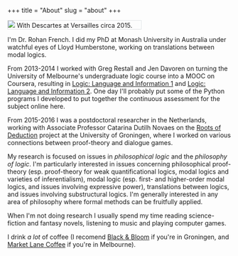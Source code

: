+++
title = "About"
slug = "about"
+++

<div class=image-left style="width:300px; border:1px solid #e0e3e5;">
<img src="/images/rohan-descartes.jpg">
<span class="caption">With Descartes at Versailles circa 2015.</span>
</div>

I'm <span class="illuminate">Dr. Rohan French</span>. 
I did my PhD at Monash University in Australia under watchful eyes
of Lloyd Humberstone, working on translations between modal logics. 

From 2013-2014 I worked with Greg Restall and Jen Davoren on turning the University of
Melbourne's undergraduate logic course into a MOOC on Coursera, resulting in 
<a href="https://www.coursera.org/course/logic1">Logic: Language and Information 1</a> and 
<a href="https://www.coursera.org/course/logic2">Logic: Language and Information 2</a>.
One day I'll probably put some of the Python programs I developed to put together
the continuous assessment for the subject online here. 

From 2015-2016 I was a postdoctoral researcher in the Netherlands, working with Associate Professor Catarina Dutilh Novaes
on the <a href="https://sites.google.com/site/therootsofdeduction/">Roots of Deduction</a> project at the University of Groningen, 
where I worked on various connections between proof-theory and dialogue games. 

My research is focused on issues in _philosophical logic_ and the _philosophy of logic_. I'm 
particularly interested in issues concerning philosophical proof-theory (esp. proof-theory
for weak quantificational logics, modal logics and varieties of inferentialism), modal logic 
(esp. first- and higher-order modal logics, and issues involving expressive power), 
translations between logics, and issues involving substructural logics. I'm generally interested in
any area of philosophy where formal methods can be fruitfully applied.

When I'm not doing research I usually spend my time reading science-fiction and fantasy
novels, listening to music and playing computer games. 

I drink _a lot_ of coffee (I recomend <a href="http://blackandbloom.nl/">Black &amp; Bloom</a> if you're in Groningen, and <a href="http://marketlane.com.au/">Market Lane Coffee</a> if you're in Melbourne).
